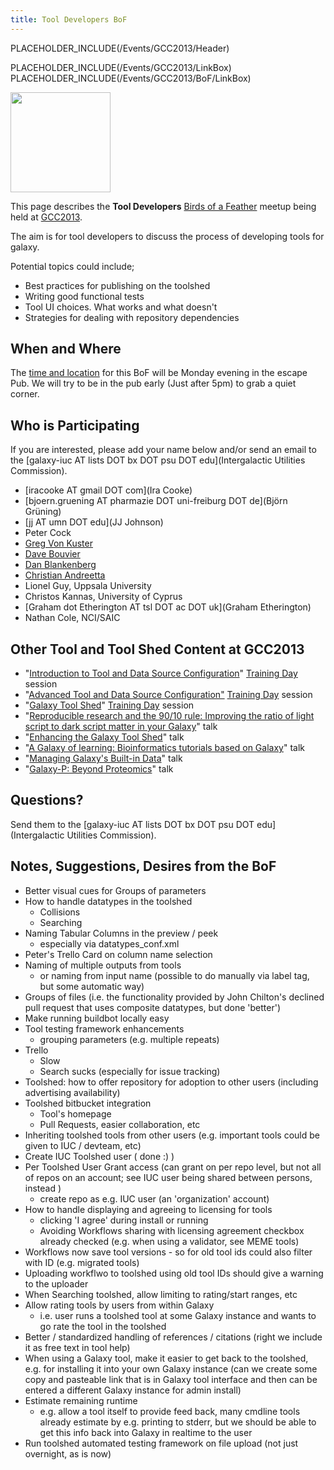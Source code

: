 ```yaml
---
title: Tool Developers BoF
---
```

PLACEHOLDER_INCLUDE(/Events/GCC2013/Header)



PLACEHOLDER_INCLUDE(/Events/GCC2013/LinkBox)
PLACEHOLDER_INCLUDE(/Events/GCC2013/BoF/LinkBox)

<div class='left'><a href='/Events/GCC2013/BoF'><img src='/Images/Logos/GCC2013BoFLogo.png' alt='' width="160" /></a></div>

This page describes the **Tool Developers** [Birds of a Feather](/Events/GCC2013/BoF) meetup being held at [GCC2013](/Events/GCC2013).

The aim is for tool developers to discuss the process of developing tools for galaxy. 

Potential topics could include;

* Best practices for publishing on the toolshed
* Writing good functional tests
* Tool UI choices. What works and what doesn't
* Strategies for dealing with repository dependencies

## When and Where

The [time and location](/Events/GCC2013/BoF#bof-schedule) for this BoF will be Monday evening in the escape Pub. We will try to be in the pub early (Just after 5pm) to grab a quiet corner.

## Who is Participating

If you are interested, please add your name below and/or send an email to the [galaxy-iuc AT lists DOT bx DOT psu DOT edu](Intergalactic Utilities Commission).

* [iracooke AT gmail DOT com](Ira Cooke)
* [bjoern.gruening AT pharmazie DOT uni-freiburg DOT de](Björn Grüning)
* [jj AT umn DOT edu](JJ Johnson)
* Peter Cock
* [Greg Von Kuster](/greg_vonkuster)
* [Dave Bouvier](/DaveBouvier)
* [Dan Blankenberg](/Dan)
* [Christian Andreetta](http://www.computing.uni.no/staff?nickname=christiana)
* Lionel Guy, Uppsala University
* Christos Kannas, University of Cyprus
* [Graham dot Etherington AT tsl DOT ac DOT uk](Graham Etherington)
* Nathan Cole, NCI/SAIC

## Other Tool and Tool Shed Content at GCC2013

* "[Introduction to Tool and Data Source Configuration](/Events/GCC2013/TrainingDay#introduction_to_tool_and_data_source_configuration)" [Training Day](/Events/GCC2013/TrainingDay) session
* "[Advanced Tool and Data Source Configuration"](/Events/GCC2013/TrainingDay#advanced-tool-and-data-source-configuration) [Training Day](/Events/GCC2013/TrainingDay) session
* "[Galaxy Tool Shed](/Events/GCC2013/TrainingDay#galaxy-tool-shed)" [Training Day](/Events/GCC2013/TrainingDay) session
* "[Reproducible research and the 90/10 rule: Improving the ratio of light script to dark script matter in your Galaxy](/Events/GCC2013/Abstracts#reproducible-research-and-the-9010-rule-improving-the-ratio-of-light-script-to-dark-script-matter-in-your-galaxy)" talk
* "[Enhancing the Galaxy Tool Shed](/Events/GCC2013/Abstracts#enhancing-the-galaxy-tool-shed)" talk
* "[A Galaxy of learning: Bioinformatics tutorials based on Galaxy](/Events/GCC2013/Abstracts#a-galaxy-of-learning-bioinformatics-tutorials-based-on-galaxy)" talk
* "[Managing Galaxy's Built-in Data](/Events/GCC2013/Abstracts#managing-galaxys-built-in-data)" talk
* "[Galaxy-P: Beyond Proteomics](/Events/GCC2013/Abstracts#galaxy-p-beyond-proteomics)" talk

## Questions?

Send them to the [galaxy-iuc AT lists DOT bx DOT psu DOT edu](Intergalactic Utilities Commission).

## Notes, Suggestions, Desires from the BoF

* Better visual cues for Groups of parameters
* How to handle datatypes in the toolshed
  * Collisions
  * Searching
* Naming Tabular Columns in the preview / peek
  * especially via datatypes_conf.xml
* Peter's Trello Card on column name selection
* Naming of multiple outputs from tools
  * or naming from input name (possible to do manually via label tag, but some automatic way)
* Groups of files (i.e. the functionality provided by John Chilton's declined pull request that uses composite datatypes, but done 'better')
* Make running buildbot locally easy
* Tool testing framework enhancements
  * grouping parameters (e.g. multiple repeats)
* Trello
  * Slow
  * Search sucks (especially for issue tracking)
* Toolshed: how to offer repository for adoption to other users (including advertising availability)
* Toolshed bitbucket integration
  * Tool's homepage
  * Pull Requests, easier collaboration, etc
* Inheriting toolshed tools from other users (e.g. important tools could be given to IUC / devteam, etc)
* Create IUC Toolshed user ( done :) )
* Per Toolshed User Grant access (can grant on per repo level, but not all of repos on an account; see IUC user being shared between persons, instead )
  * create repo as e.g. IUC user (an 'organization' account)
* How to handle displaying and agreeing to licensing for tools
  * clicking 'I agree' during install or running
  * Avoiding Workflows sharing with licensing agreement checkbox already checked (e.g. when using a validator, see MEME tools)
* Workflows now save tool versions - so for old tool ids could also filter with ID (e.g. migrated tools)
* Uploading workflwo to toolshed using old tool IDs should give a warning to the uploader
* When Searching toolshed, allow limiting to rating/start ranges, etc
* Allow rating tools by users from within Galaxy
  * i.e. user runs a toolshed tool at some Galaxy instance and wants to go rate the tool in the toolshed
* Better / standardized handling of references / citations (right we include it as free text in tool help)
* When using a Galaxy tool, make it easier to get back to the toolshed, e.g. for installing it into your own Galaxy instance (can we create some copy and pasteable link that is in Galaxy tool interface and then can be entered a different Galaxy instance for admin install)
* Estimate remaining runtime
  * e.g. allow a tool itself to provide feed back, many cmdline tools already estimate by e.g. printing to stderr, but we should be able to get this info back into Galaxy in realtime to the user
* Run toolshed automated testing framework on file upload (not just overnight, as is now)
